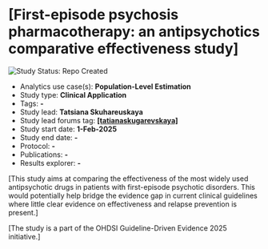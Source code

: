 [First-episode psychosis pharmacotherapy: an antipsychotics comparative effectiveness study]
=============

<img src="https://img.shields.io/badge/Study%20Status-Repo%20Created-lightgray.svg" alt="Study Status: Repo Created">

- Analytics use case(s): **Population-Level Estimation**
- Study type: **Clinical Application**
- Tags: **-**
- Study lead: **Tatsiana Skuhareuskaya**
- Study lead forums tag: **[[tatianaskugarevskaya]](https://forums.ohdsi.org/u/[tatianaskugarevskaya])**
- Study start date: **1-Feb-2025**
- Study end date: **-**
- Protocol: **-**
- Publications: **-**
- Results explorer: **-**

[This study aims at comparing the effectiveness of the most widely used antipsychotic drugs in patients with first-episode psychotic disorders. This would potentially help bridge the evidence gap in current clinical guidelines where little clear evidence on effectiveness and relapse prevention is present.]

[The study is a part of the OHDSI Guideline-Driven Evidence 2025 initiative.]
